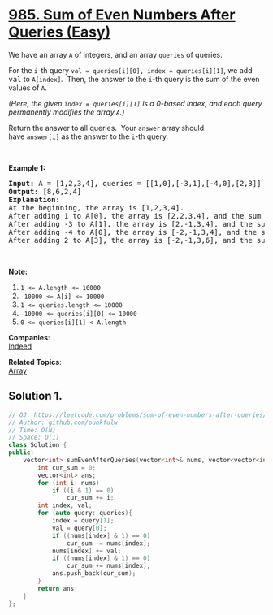 # [985. Sum of Even Numbers After Queries (Easy)](https://leetcode.com/problems/sum-of-even-numbers-after-queries/)

<p>We have an array <code>A</code> of integers, and an array <code>queries</code>&nbsp;of queries.</p>

<p>For the <code>i</code>-th&nbsp;query <code>val =&nbsp;queries[i][0], index&nbsp;= queries[i][1]</code>, we add <font face="monospace">val</font>&nbsp;to <code>A[index]</code>.&nbsp; Then, the answer to the <code>i</code>-th query is the sum of the even values of <code>A</code>.</p>

<p><em>(Here, the given <code>index = queries[i][1]</code> is a 0-based index, and each query permanently modifies the array <code>A</code>.)</em></p>

<p>Return the answer to all queries.&nbsp; Your <code>answer</code> array should have&nbsp;<code>answer[i]</code>&nbsp;as&nbsp;the answer to the <code>i</code>-th query.</p>

<p>&nbsp;</p>

<p><strong>Example 1:</strong></p>

<pre><strong>Input: </strong>A = <span id="example-input-1-1">[1,2,3,4]</span>, queries = <span id="example-input-1-2">[[1,0],[-3,1],[-4,0],[2,3]]</span>
<strong>Output: </strong><span id="example-output-1">[8,6,2,4]</span>
<strong>Explanation: </strong>
At the beginning, the array is [1,2,3,4].
After adding 1 to A[0], the array is [2,2,3,4], and the sum of even values is 2 + 2 + 4 = 8.
After adding -3 to A[1], the array is [2,-1,3,4], and the sum of even values is 2 + 4 = 6.
After adding -4 to A[0], the array is [-2,-1,3,4], and the sum of even values is -2 + 4 = 2.
After adding 2 to A[3], the array is [-2,-1,3,6], and the sum of even values is -2 + 6 = 4.
</pre>

<p>&nbsp;</p>

<p><strong>Note:</strong></p>

<ol>
	<li><code>1 &lt;= A.length &lt;= 10000</code></li>
	<li><code>-10000 &lt;= A[i] &lt;= 10000</code></li>
	<li><code>1 &lt;= queries.length &lt;= 10000</code></li>
	<li><code>-10000 &lt;= queries[i][0] &lt;= 10000</code></li>
	<li><code>0 &lt;= queries[i][1] &lt; A.length</code></li>
</ol>


**Companies**:  
[Indeed](https://leetcode.com/company/indeed)

**Related Topics**:  
[Array](https://leetcode.com/tag/array/)

## Solution 1.

```cpp
// OJ: https://leetcode.com/problems/sum-of-even-numbers-after-queries/
// Author: github.com/punkfulw
// Time: O(N)
// Space: O(1)
class Solution {
public:
    vector<int> sumEvenAfterQueries(vector<int>& nums, vector<vector<int>>& queries) {
        int cur_sum = 0;
        vector<int> ans;
        for (int i: nums)
            if ((i & 1) == 0)
                cur_sum += i;
        int index, val;
        for (auto query: queries){
            index = query[1];
            val = query[0];
            if ((nums[index] & 1) == 0)
                cur_sum -= nums[index];
            nums[index] += val;
            if ((nums[index] & 1) == 0)
                cur_sum += nums[index];
            ans.push_back(cur_sum);
        }
        return ans;
    }
};
```

